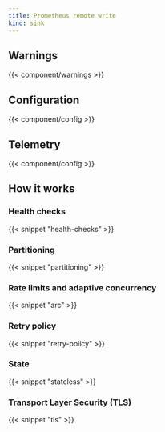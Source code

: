 ```yaml
---
title: Prometheus remote write
kind: sink
---
```


## Warnings

{{< component/warnings >}}

## Configuration

{{< component/config >}}

## Telemetry

{{< component/config >}}

## How it works

### Health checks

{{< snippet "health-checks" >}}

### Partitioning

{{< snippet "partitioning" >}}

### Rate limits and adaptive concurrency

{{< snippet "arc" >}}

### Retry policy

{{< snippet "retry-policy" >}}

### State

{{< snippet "stateless" >}}

### Transport Layer Security (TLS)

{{< snippet "tls" >}}
